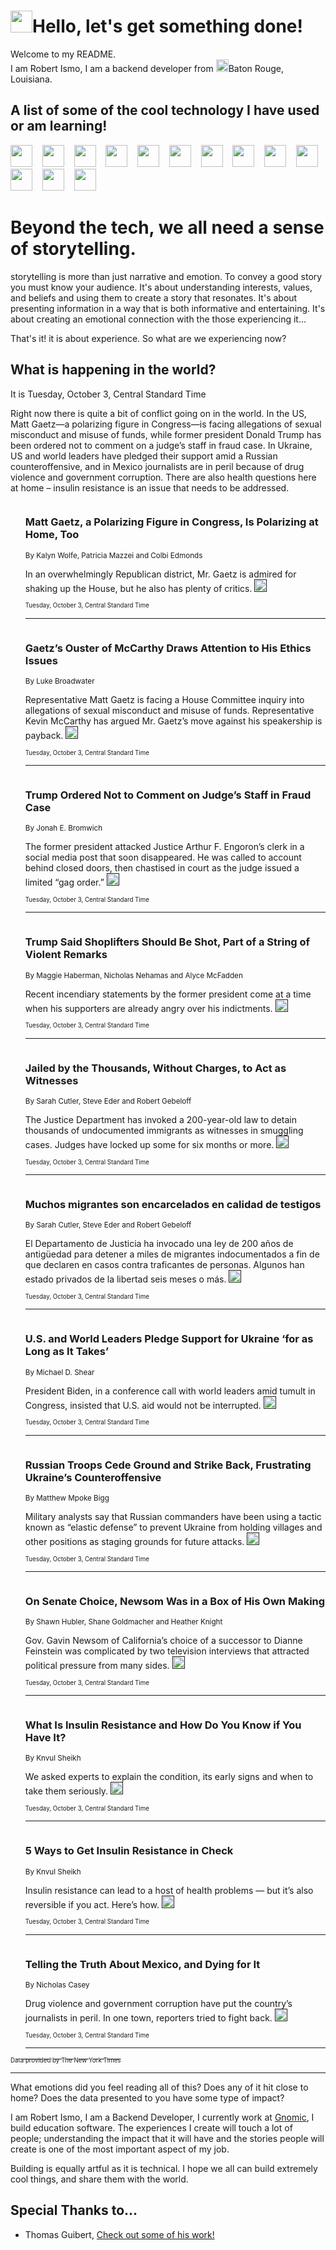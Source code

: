 <h1><img src="https://emojis.slackmojis.com/emojis/images/1643514375/3493/hot-coffee.gif?1643514375" width="35"/>Hello, let's get something done!</h1>

<p>Welcome to my README.<br/>
I am Robert Ismo, I am a backend developer from <img src="https://emojis.slackmojis.com/emojis/images/1638395689/50435/moulin_rouge.png?1638395689" width="20"/>Baton Rouge, Louisiana.</p>
<h2>A list of some of the cool technology I have used or am learning!</h2>
<p>
<img src="https://emojis.slackmojis.com/emojis/images/1643516091/21142/meow_bongotap.gif?1643516091" width="35" alt="">
<img src="https://img.shields.io/badge/Favorite%20Frontend%20Framework-SvelteKit-f83903" alt="">
<img src="https://img.shields.io/badge/Second%20Favorite-Vue-40b581" alt="">
<img src="https://img.shields.io/badge/Most%20Used%20Runtime-Nodejs-78b061" alt="">
<img src="https://emojis.slackmojis.com/emojis/images/1643517416/34482/fire.gif?1643517416" width="35" alt="">
<img src="https://img.shields.io/badge/Javascript%20But%20Better-Typescript-0078ca" alt="">
<img src="https://img.shields.io/badge/Favorite%20Language-Elixir-3e244d" alt="">
<img src="https://img.shields.io/badge/Containerize%20Everything-Docker-6ac9ef" alt="">
<img src="https://emojis.slackmojis.com/emojis/images/1643514596/5999/meow_party.gif?1643514596" width="35" alt="">
<img src="https://img.shields.io/badge/API%20Love%20Language-Graphql-de32a5" alt="">
<img src="https://img.shields.io/badge/Our%20Favorite%20Version%20Controller-Git-e94f33" alt="">
<img src="https://img.shields.io/badge/Favorite%20Database-Redis-d42d1d" alt="">
<img src="https://emojis.slackmojis.com/emojis/images/1643514559/5584/deployparrot.gif?1643514559" width="35" alt="">
<img src="https://img.shields.io/badge/Container%20Interstate-RabbitMQ-f66200" alt="">
<img src="https://img.shields.io/badge/Gotta%20Learn-Kubernetes-316adf" alt="">
<img src="https://img.shields.io/badge/Really%20Mature%20Now-WASM-654fef" alt="">
<img src="https://emojis.slackmojis.com/emojis/images/1666642497/61942/dance_vibe.gif?1666642497" width="35" alt="">
<img src="https://img.shields.io/badge/For%20My%20M1-ARM64-657d96" alt="">
<img src="https://img.shields.io/badge/Loving%20This%20So%20Much-TailwindCSS-17bcb5" alt="">
<img src="https://img.shields.io/badge/Cool%20Build%20Tool-Vite-f9cb24" alt="">
<img src="https://emojis.slackmojis.com/emojis/images/1669231376/62819/working-on-it.gif?1669231376" width="35" alt="">
<img src="https://img.shields.io/badge/Fun%20and%20Easy%20Database-MongoDB-5f8c49" alt="">
<img src="https://img.shields.io/badge/JS%20Life%20Support-NPM-c73737" alt="">
<img src="https://img.shields.io/badge/I%20Liked%20It-DynamoDB-0073b9" alt="">
<img src="https://emojis.slackmojis.com/emojis/images/1643514045/46/question.gif?1643514045" width="35" alt="">
<img src="https://img.shields.io/badge/cool-React-60d6f9" alt="">
<img src="https://img.shields.io/badge/Future%20Big%20Project-Lambda-f37e00" alt="">
<img src="https://img.shields.io/badge/NPM%20But%20Better-PNPM-f1aa07" alt="">
<img src="https://emojis.slackmojis.com/emojis/images/1643514943/9662/fbwow.gif?1643514943" width="35" alt="">
<img src="https://img.shields.io/badge/First%20Language-C-662079" alt="">
<img src="https://img.shields.io/badge/Where%20I%20Deploy%20Frontend-Vercel-000000" alt="">
<img src="https://img.shields.io/badge/Who%20Does%20not%20Want%20an%20App-Swift-f9492a" alt="">
<img src="https://emojis.slackmojis.com/emojis/images/1643514058/151/javascript.png?1643514058" width="35" alt="">
<img src="https://img.shields.io/badge/cool-Python-fbd542" alt="">
<img src="https://img.shields.io/badge/Favorite%20Something-Stripe-656cdc" alt="">
<img src="https://img.shields.io/badge/Of%20Course-HTML5-ed6327" alt="">
<img src="https://emojis.slackmojis.com/emojis/images/1660415405/60731/bomb.gif?1660415405" width="35" alt="">
<img src="https://img.shields.io/badge/hate-CSS-2964ec" alt="">
<img src="https://img.shields.io/badge/Learning-CircleCI-141215" alt="">
<img src="https://img.shields.io/badge/Learning-Rust-fbbb3b" alt="">
<img src="https://emojis.slackmojis.com/emojis/images/1660415397/60712/writing-hand.gif?1660415397" width="35" alt="">
<img src="https://img.shields.io/badge/Dev%20Browser%20of%20Choice-Firefox-cc4e26" alt="">
<img src="https://img.shields.io/badge/Recoverying%20From%20Windows-UNIX-1781e3" alt="">
<img src="https://img.shields.io/badge/LOVE-LogSeq-90c1c2" alt="">
<img src="https://emojis.slackmojis.com/emojis/images/1643514066/223/kirby.gif?1643514066" width="35" alt="">
<img src="https://img.shields.io/badge/Daily%20Driver-MacOS-e6e6e8" alt="">
<img src="https://img.shields.io/badge/Git%20Server-Github-000000" alt="">
<img src="https://img.shields.io/badge/enjoyable-EC2-f17428" alt="">
<img src="https://emojis.slackmojis.com/emojis/images/1643514239/2069/excited.gif?1643514239" width="35" alt="">
</p>
<h1>Beyond the tech, we all need a sense of storytelling.</h1>
<p>storytelling is more than just narrative and emotion. To convey a good story you must know your audience. It's about understanding interests, values, and beliefs and using them to create a story that resonates. It's about presenting information in a way that is both informative and entertaining. It's about creating an emotional connection with the those experiencing it...</p>
<p>That's it! it is about experience. So what are we experiencing now?</p>
<h2>What is happening in the world?</h2>
<p>It is Tuesday, October 3, Central Standard Time</p>
<p>
Right now there is quite a bit of conflict going on in the world. In the US, Matt Gaetz—a polarizing figure in Congress—is facing allegations of sexual misconduct and misuse of funds, while former president Donald Trump has been ordered not to comment on a judge’s staff in fraud case. In Ukraine, US and world leaders have pledged their support amid a Russian counteroffensive, and in Mexico journalists are in peril because of drug violence and government corruption. There are also health questions here at home – insulin resistance is an issue that needs to be addressed.</p>
<ol>
<img src="https://img.shields.io/badge/-us-blue" alt="">
<h3>Matt Gaetz, a Polarizing Figure in Congress, Is Polarizing at Home, Too</h3>
<sub>By Kalyn Wolfe, Patricia Mazzei and Colbi Edmonds</sub>
<p>In an overwhelmingly Republican district, Mr. Gaetz is admired for shaking up the House, but he also has plenty of critics.  <a href=""><img src="https://developer.nytimes.com/files/poweredby_nytimes_30b.png?v=1583354208352" height="20"></a></p>
<sub><sub>Tuesday, October 3, Central Standard Time</sub></sub>
<hr/>
<img src="https://img.shields.io/badge/-us-blue" alt="">
<h3>Gaetz’s Ouster of McCarthy Draws Attention to His Ethics Issues</h3>
<sub>By Luke Broadwater</sub>
<p>Representative Matt Gaetz is facing a House Committee inquiry into allegations of sexual misconduct and misuse of funds. Representative Kevin McCarthy has argued Mr. Gaetz’s move against his speakership is payback.  <a href=""><img src="https://developer.nytimes.com/files/poweredby_nytimes_30b.png?v=1583354208352" height="20"></a></p>
<sub><sub>Tuesday, October 3, Central Standard Time</sub></sub>
<hr/>
<img src="https://img.shields.io/badge/-nyregion-blue" alt="">
<h3>Trump Ordered Not to Comment on Judge’s Staff in Fraud Case</h3>
<sub>By Jonah E. Bromwich</sub>
<p>The former president attacked Justice Arthur F. Engoron’s clerk in a social media post that soon disappeared. He was called to account behind closed doors, then chastised in court as the judge issued a limited “gag order.”  <a href=""><img src="https://developer.nytimes.com/files/poweredby_nytimes_30b.png?v=1583354208352" height="20"></a></p>
<sub><sub>Tuesday, October 3, Central Standard Time</sub></sub>
<hr/>
<img src="https://img.shields.io/badge/-us-blue" alt="">
<h3>Trump Said Shoplifters Should Be Shot, Part of a String of Violent Remarks</h3>
<sub>By Maggie Haberman, Nicholas Nehamas and Alyce McFadden</sub>
<p>Recent incendiary statements by the former president come at a time when his supporters are already angry over his indictments.  <a href=""><img src="https://developer.nytimes.com/files/poweredby_nytimes_30b.png?v=1583354208352" height="20"></a></p>
<sub><sub>Tuesday, October 3, Central Standard Time</sub></sub>
<hr/>
<img src="https://img.shields.io/badge/-us-blue" alt="">
<h3>Jailed by the Thousands, Without Charges, to Act as Witnesses</h3>
<sub>By Sarah Cutler, Steve Eder and Robert Gebeloff</sub>
<p>The Justice Department has invoked a 200-year-old law to detain thousands of undocumented immigrants as witnesses in smuggling cases. Judges have locked up some for six months or more.  <a href=""><img src="https://developer.nytimes.com/files/poweredby_nytimes_30b.png?v=1583354208352" height="20"></a></p>
<sub><sub>Tuesday, October 3, Central Standard Time</sub></sub>
<hr/>
<img src="https://img.shields.io/badge/-espanol-blue" alt="">
<h3>Muchos migrantes son encarcelados en calidad de testigos</h3>
<sub>By Sarah Cutler, Steve Eder and Robert Gebeloff</sub>
<p>El Departamento de Justicia ha invocado una ley de 200 años de antigüedad para detener a miles de migrantes indocumentados a fin de que declaren en casos contra traficantes de personas. Algunos han estado privados de la libertad seis meses o más.  <a href=""><img src="https://developer.nytimes.com/files/poweredby_nytimes_30b.png?v=1583354208352" height="20"></a></p>
<sub><sub>Tuesday, October 3, Central Standard Time</sub></sub>
<hr/>
<img src="https://img.shields.io/badge/-world-blue" alt="">
<h3>U.S. and World Leaders Pledge Support for Ukraine ‘for as Long as It Takes’</h3>
<sub>By Michael D. Shear</sub>
<p>President Biden, in a conference call with world leaders amid tumult in Congress, insisted that U.S. aid would not be interrupted.  <a href=""><img src="https://developer.nytimes.com/files/poweredby_nytimes_30b.png?v=1583354208352" height="20"></a></p>
<sub><sub>Tuesday, October 3, Central Standard Time</sub></sub>
<hr/>
<img src="https://img.shields.io/badge/-world-blue" alt="">
<h3>Russian Troops Cede Ground and Strike Back, Frustrating Ukraine’s Counteroffensive</h3>
<sub>By Matthew Mpoke Bigg</sub>
<p>Military analysts say that Russian commanders have been using a tactic known as “elastic defense” to prevent Ukraine from holding villages and other positions as staging grounds for future attacks.  <a href=""><img src="https://developer.nytimes.com/files/poweredby_nytimes_30b.png?v=1583354208352" height="20"></a></p>
<sub><sub>Tuesday, October 3, Central Standard Time</sub></sub>
<hr/>
<img src="https://img.shields.io/badge/-us-blue" alt="">
<h3>On Senate Choice, Newsom Was in a Box of His Own Making</h3>
<sub>By Shawn Hubler, Shane Goldmacher and Heather Knight</sub>
<p>Gov. Gavin Newsom of California’s choice of a successor to Dianne Feinstein was complicated by two television interviews that attracted political pressure from many sides.  <a href=""><img src="https://developer.nytimes.com/files/poweredby_nytimes_30b.png?v=1583354208352" height="20"></a></p>
<sub><sub>Tuesday, October 3, Central Standard Time</sub></sub>
<hr/>
<img src="https://img.shields.io/badge/-well-blue" alt="">
<h3>What Is Insulin Resistance and How Do You Know if You Have It?</h3>
<sub>By Knvul Sheikh</sub>
<p>We asked experts to explain the condition, its early signs and when to take them seriously.  <a href=""><img src="https://developer.nytimes.com/files/poweredby_nytimes_30b.png?v=1583354208352" height="20"></a></p>
<sub><sub>Tuesday, October 3, Central Standard Time</sub></sub>
<hr/>
<img src="https://img.shields.io/badge/-well-blue" alt="">
<h3>5 Ways to Get Insulin Resistance in Check</h3>
<sub>By Knvul Sheikh</sub>
<p>Insulin resistance can lead to a host of health problems — but it’s also reversible if you act. Here’s how.  <a href=""><img src="https://developer.nytimes.com/files/poweredby_nytimes_30b.png?v=1583354208352" height="20"></a></p>
<sub><sub>Tuesday, October 3, Central Standard Time</sub></sub>
<hr/>
<img src="https://img.shields.io/badge/-magazine-blue" alt="">
<h3>Telling the Truth About Mexico, and Dying for It</h3>
<sub>By Nicholas Casey</sub>
<p>Drug violence and government corruption have put the country’s journalists in peril. In one town, reporters tried to fight back.  <a href=""><img src="https://developer.nytimes.com/files/poweredby_nytimes_30b.png?v=1583354208352" height="20"></a></p>
<sub><sub>Tuesday, October 3, Central Standard Time</sub></sub>
<hr/>
</ol>
<a href="https://developer.nytimes.com"><sub><sub>Data provided by The New York Times</sub></sub></a>
<hr/>
<p>What emotions did you feel reading all of this? Does any of it hit close to home? Does the data presented to you have some type of impact?</p>
<p>I am Robert Ismo, I am a Backend Developer, I currently work at <a href="https://gnomic.education/">Gnomic</a>, I build education software. The experiences I create will touch a lot of people; understanding the impact that it will have and the stories people will create is one of the most important aspect of my job.</p>
<p>Building is equally artful as it is technical. I hope we all can build extremely cool things, and share them with the world.</p>
<h2>Special Thanks to...</h2>
<ul>
<li>Thomas Guibert, <a href="https://github.com/thmsgbrt/thmsgbrt">Check out some of his work!</a></li>
</ul>